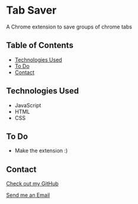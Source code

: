 # Tab Saver

  A Chrome extension to save groups of chrome tabs

## Table of Contents

* [Technologies Used](#technologies-used)
* [To Do](#to-do)
* [Contact](#contact)

## Technologies Used

* JavaScript
* HTML
* CSS

## To Do

* Make the extension :)

## Contact

[Check out my GitHub](https://github.com/ethan-pt)

[Send me an Email](mailto:tubbeethan@gmail.com)
